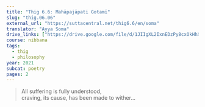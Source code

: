 ```yaml
---
title: "Thig 6.6: Mahāpajāpati Gotamī"
slug: "thig.06.06"
external_url: "https://suttacentral.net/thig6.6/en/soma"
translator: "Ayya Soma"
drive_links: ["https://drive.google.com/file/d/1JIIgXL2IxnEDzPy8cxOkHhXZP482vVCs/view?usp=drivesdk"]
course: nibbana
tags:
  - thig
  - philosophy
year: 2021
subcat: poetry
pages: 2
---
```


> All suffering is fully understood,  
craving, its cause, has been made to wither...
